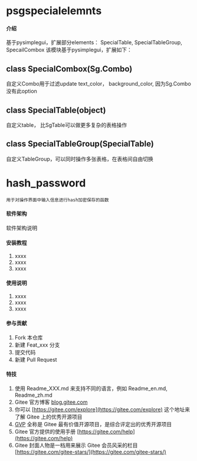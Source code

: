 # psgspecialelemnts

#### 介绍
基于pysimplegui，扩展部分elements： SpecialTable, SpecialTableGroup, SpecailCombox
该模块基于pysimplegui，扩展如下：

## class SpecialCombox(Sg.Combo)
自定义Combo用于过滤update text_color， background_color, 因为Sg.Combo没有此option
## class SpecialTable(object)
自定义table， 比SgTable可以做更多复杂的表格操作
## class SpecialTableGroup(SpecialTable)
自定义TableGroup，可以同时操作多张表格，在表格间自由切换

# hash_password
    用于对操作界面中输入信息进行hash加密保存的函数


#### 软件架构
软件架构说明


#### 安装教程

1.  xxxx
2.  xxxx
3.  xxxx

#### 使用说明

1.  xxxx
2.  xxxx
3.  xxxx

#### 参与贡献

1.  Fork 本仓库
2.  新建 Feat_xxx 分支
3.  提交代码
4.  新建 Pull Request


#### 特技

1.  使用 Readme\_XXX.md 来支持不同的语言，例如 Readme\_en.md, Readme\_zh.md
2.  Gitee 官方博客 [blog.gitee.com](https://blog.gitee.com)
3.  你可以 [https://gitee.com/explore](https://gitee.com/explore) 这个地址来了解 Gitee 上的优秀开源项目
4.  [GVP](https://gitee.com/gvp) 全称是 Gitee 最有价值开源项目，是综合评定出的优秀开源项目
5.  Gitee 官方提供的使用手册 [https://gitee.com/help](https://gitee.com/help)
6.  Gitee 封面人物是一档用来展示 Gitee 会员风采的栏目 [https://gitee.com/gitee-stars/](https://gitee.com/gitee-stars/)

